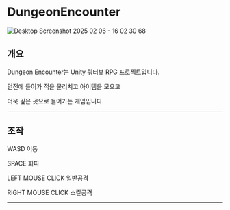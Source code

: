 # DungeonEncounter
![Desktop Screenshot 2025 02 06 - 16 02 30 68](https://github.com/user-attachments/assets/882f9278-52bd-417d-9e6c-469ba3e0ae30)

## 개요

Dungeon Encounter는 Unity 쿼터뷰 RPG 프로젝트입니다.


던전에 들어가 적을 물리치고 아이템을 모으고 


더욱 깊은 곳으로 들어가는 게임입니다.

---

## 조작

WASD 이동

SPACE 회피


LEFT MOUSE CLICK 일반공격

RIGHT MOUSE CLICK 스킬공격

---
